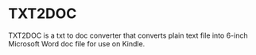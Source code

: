 # TXT2DOC
TXT2DOC is a txt to doc converter that converts plain text file into 6-inch Microsoft Word doc file for use on Kindle.

